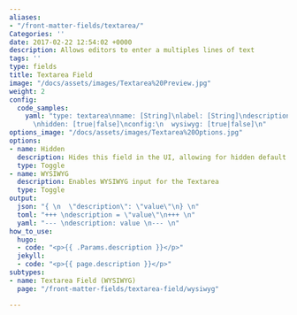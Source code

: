 ```yaml
---
aliases:
- "/front-matter-fields/textarea/"
Categories: ''
date: 2017-02-22 12:54:02 +0000
description: Allows editors to enter a multiples lines of text
tags: ''
type: fields
title: Textarea Field
image: "/docs/assets/images/Textarea%20Preview.jpg"
weight: 2
config:
  code_samples:
    yaml: "type: textarea\nname: [String]\nlabel: [String]\ndescription: [String]
      \nhidden: [true|false]\nconfig:\n  wysiwyg: [true|false]\n"
options_image: "/docs/assets/images/Textarea%20Options.jpg"
options:
- name: Hidden
  description: Hides this field in the UI, allowing for hidden default values.
  type: Toggle
- name: WYSIWYG
  description: Enables WYSIWYG input for the Textarea
  type: Toggle
output:
  json: "{ \n  \"description\": \"value\"\n} \n"
  toml: "+++ \ndescription = \"value\"\n+++ \n"
  yaml: "--- \ndescription: value \n--- \n"
how_to_use:
  hugo:
  - code: "<p>{{ .Params.description }}</p>"
  jekyll:
  - code: "<p>{{ page.description }}</p>"
subtypes:
- name: Textarea Field (WYSIWYG)
  page: "/front-matter-fields/textarea-field/wysiwyg"

---
```

